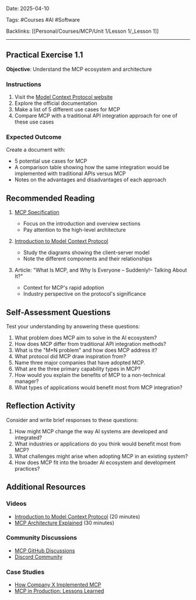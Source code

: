 
Date: 2025-04-10

Tags: #Courses #AI #Software

Backlinks: [[Personal/Courses/MCP/Unit 1/Lesson 1/_Lesson 1]]

---

## Practical Exercise 1.1

**Objective**: Understand the MCP ecosystem and architecture

### Instructions

1. Visit the [Model Context Protocol website](https://modelcontextprotocol.io/)
2. Explore the official documentation
3. Make a list of 5 different use cases for MCP
4. Compare MCP with a traditional API integration approach for one of these use cases

### Expected Outcome

Create a document with:
- 5 potential use cases for MCP
- A comparison table showing how the same integration would be implemented with traditional APIs versus MCP
- Notes on the advantages and disadvantages of each approach

## Recommended Reading

1. [MCP Specification](https://spec.modelcontextprotocol.io/specification/2025-03-26/)
   - Focus on the introduction and overview sections
   - Pay attention to the high-level architecture

2. [Introduction to Model Context Protocol](https://modelcontextprotocol.io/introduction)
   - Study the diagrams showing the client-server model
   - Note the different components and their relationships

3. Article: "What Is MCP, and Why Is Everyone – Suddenly!– Talking About It?"
   - Context for MCP's rapid adoption
   - Industry perspective on the protocol's significance

## Self-Assessment Questions

Test your understanding by answering these questions:

1. What problem does MCP aim to solve in the AI ecosystem?
2. How does MCP differ from traditional API integration methods?
3. What is the "M×N problem" and how does MCP address it?
4. What protocol did MCP draw inspiration from?
5. Name three major companies that have adopted MCP.
6. What are the three primary capability types in MCP?
7. How would you explain the benefits of MCP to a non-technical manager?
8. What types of applications would benefit most from MCP integration?

## Reflection Activity

Consider and write brief responses to these questions:

1. How might MCP change the way AI systems are developed and integrated?
2. What industries or applications do you think would benefit most from MCP?
3. What challenges might arise when adopting MCP in an existing system?
4. How does MCP fit into the broader AI ecosystem and development practices?

## Additional Resources

### Videos
- [Introduction to Model Context Protocol](https://modelcontextprotocol.io/videos/intro) (20 minutes)
- [MCP Architecture Explained](https://modelcontextprotocol.io/videos/architecture) (30 minutes)

### Community Discussions
- [MCP GitHub Discussions](https://github.com/modelcontextprotocol/mcp/discussions)
- [Discord Community](https://discord.gg/modelcontextprotocol)

### Case Studies
- [How Company X Implemented MCP](https://modelcontextprotocol.io/case-studies/company-x)
- [MCP in Production: Lessons Learned](https://modelcontextprotocol.io/case-studies/lessons-learned)
